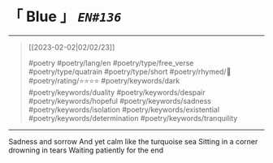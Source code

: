 # &#12300; Blue &#12301; *`EN#136`*

---

> [[2023-02-02|02/02/23]]
> 
> #poetry 
> #poetry/lang/en 
> #poetry/type/free_verse #poetry/type/quatrain #poetry/type/short 
> #poetry/rhymed/🔴 
> #poetry/rating/⭐⭐⭐⭐ 
> #poetry/keywords/dark #poetry/keywords/duality #poetry/keywords/despair #poetry/keywords/hopeful #poetry/keywords/sadness #poetry/keywords/isolation #poetry/keywords/existential #poetry/keywords/determination #poetry/keywords/tranquility

---

Sadness and sorrow
And yet calm like the turquoise sea
Sitting in a corner drowning in tears
Waiting patiently for the end